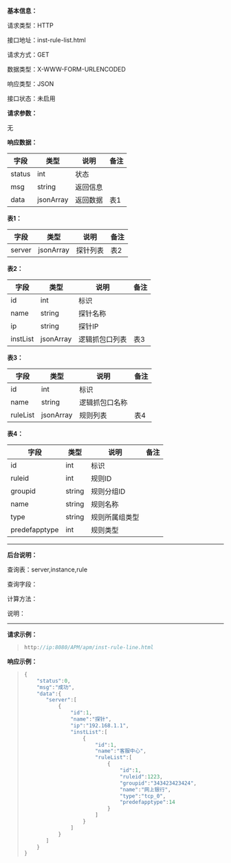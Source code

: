 **基本信息：**

请求类型：HTTP

接口地址：inst-rule-list.html

请求方式：GET

数据类型：X-WWW-FORM-URLENCODED

响应类型：JSON

接口状态：未启用

**请求参数：**

无

**响应数据：**

| **字段** | **类型** | **说明** | **备注** |
| --- | --- | --- | --- |
| status | int | 状态 | |
| msg | string | 返回信息 | |
| data | jsonArray | 返回数据 | 表1 |


**表1：**

| **字段** | **类型** | **说明** | **备注** |
| --- | --- | --- | --- |
| server | jsonArray | 探针列表 | 表2 |

**表2：**

| **字段** | **类型** | **说明** | **备注** |
| --- | --- | --- | --- |
| id | int | 标识 | |
| name | string | 探针名称 | |
| ip | string | 探针IP | |
| instList | jsonArray | 逻辑抓包口列表 | 表3 |

**表3：**

| **字段** | **类型** | **说明** | **备注** |
| --- | --- | --- | --- |
| id | int | 标识 | |
| name | string | 逻辑抓包口名称 | |
| ruleList | jsonArray | 规则列表 | 表4 |

**表4：**

| **字段** | **类型** | **说明** | **备注** |
| --- | --- | --- | --- |
| id | int | 标识 | |
| ruleid | int | 规则ID | |
| groupid | string | 规则分组ID | |
| name | string | 规则名称 | |
| type | string | 规则所属组类型 | |
| predefapptype | int | 规则类型 | |

---

**后台说明：**

查询表：server,instance,rule

查询字段：

计算方法：

说明：

---

**请求示例：**

> ```js
> http://ip:8080/APM/apm/inst-rule-line.html
> ```

**响应示例：**

> ```js
> {
>     "status":0,
>     "msg":"成功",
>     "data":{
>        "server":[
>            {
>                "id":1,
>                "name":"探针",
>                "ip":"192.168.1.1",
>                "instList":[
>                    {
>                        "id":1,
>                        "name":"客服中心",
>                        "ruleList":[
>                            {
>                                "id":1,
>                                "ruleid":1223,
>                                "groupid":"343423423424",
>                                "name":"网上银行",
>                                "type":"tcp_0",
>                                "predefapptype":14
>                            }
>                        ]
>                    }
>                ]
>            }
>        ]
>     }
> }
> ```


